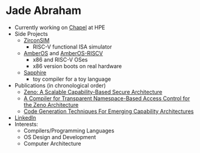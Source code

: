 # Jade Abraham 

- Currently working on [Chapel](https://chapel-lang.org) at HPE
- Side Projects
  - [ZirconSIM](https://github.com/jabraham17/ZirconSIM)
    - RISC-V functional ISA simulator
  - [AmberOS](https://github.com/jabraham17/AmberOS) and [AmberOS-RISCV](https://github.com/jabraham17/AmberOS-RISCV)
    - x86 and RISC-V OSes
    - x86 version boots on real hardware
  - [Sapphire](https://github.com/jabraham17/Sapphire)
    - toy compiler for a toy language
- Publications (in chronological order)
  - [Zeno: A Scalable Capability-Based Secure Architecture](https://arxiv.org/pdf/2208.09800.pdf)
  - [A Compiler for Transparent Namespace-Based Access Control for the Zeno Architecture](https://ieeexplore.ieee.org/document/9935056)
  - [Code Generation Techniques For Emerging Capability Architectures](https://keep.lib.asu.edu/items/171410)
- [LinkedIn](https://www.linkedin.com/in/jabraham17/)
- Interests:
  - Compilers/Programming Languages
  - OS Design and Development 
  - Computer Architecture
